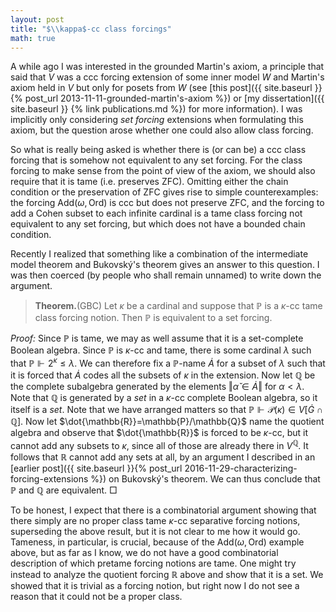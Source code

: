 ```yaml
---
layout: post
title: "$\\kappa$-cc class forcings"
math: true
---
```


A while ago I was interested in the grounded Martin's axiom, a principle that said that
$V$ was a ccc forcing extension of some inner model $W$ and Martin's axiom held in $V$ but only
for posets from $W$ (see [this post]({{ site.baseurl }} {% post_url 2013-11-11-grounded-martin's-axiom %}) or [my dissertation]({{ site.baseurl }} {% link publications.md %}) for more information).
I was implicitly only considering *set forcing* extensions when formulating this axiom, but
the question arose whether one could also allow class forcing.

So what is really being asked is whether there is (or can be) a ccc class forcing that is somehow
not equivalent to any set forcing. For the class forcing to make sense from the point of view of
the axiom, we should also require that it is tame (i.e. preserves ZFC). Omitting either the
chain condition or the preservation of ZFC gives rise to simple counterexamples: the forcing
$\mathrm{Add}(\omega,\mathrm{Ord})$ is ccc but does not preserve ZFC, and the forcing to add
a Cohen subset to each infinite cardinal is a tame class forcing not equivalent to any set forcing, but
which does not have a bounded chain condition.

Recently I realized that something like a combination of the intermediate model theorem and Bukovský's theorem
gives an answer to this question.
I was then coerced (by people who shall remain unnamed) to write down
the argument.

> **Theorem.**(GBC) Let $\kappa$ be a cardinal and suppose that $\mathbb{P}$ is a $\kappa$-cc tame class forcing notion. Then $\mathbb{P}$ is
> equivalent to a set forcing.

*Proof:* Since $\mathbb{P}$ is tame, we may as well assume that it is a set-complete Boolean algebra.
Since $\mathbb{P}$ is $\kappa$-cc and tame, there is some
cardinal $\lambda$ such that $\mathbb{P}\Vdash 2^\kappa\leq\lambda$. We can therefore
fix a $\mathbb{P}$-name $\dot{A}$ for a subset of $\lambda$ such that it is forced
that $\dot{A}$ codes all the subsets of $\kappa$ in the extension. Now let $\mathbb{Q}$
be the complete subalgebra generated by the elements $\Vert\check{\alpha}\in\dot{A}\Vert$ for
$\alpha<\lambda$. Note that $\mathbb{Q}$ is generated by a *set* in a $\kappa$-cc complete Boolean algebra, so it itself is a *set*.
Note that we have arranged matters so that $\mathbb{P}\Vdash \mathcal{P}(\kappa)\in V[\dot{G}\cap\mathbb{Q}]$.
Now let $\dot{\mathbb{R}}=\mathbb{P}/\mathbb{Q}$ name the quotient algebra and observe that $\dot{\mathbb{R}}$ is forced
to be $\kappa$-cc, but it cannot add any subsets to $\kappa$, since all of those are already there in $V^{\mathbb{Q}}$.
It follows that $\mathbb{R}$ cannot add any sets at all, by an argument I described in an [earlier post]({{ site.baseurl }}{% post_url 2016-11-29-characterizing-forcing-extensions %})
on Bukovský's theorem. We can thus conclude that $\mathbb{P}$ and $\mathbb{Q}$ are equivalent. $\Box$

To be honest, I expect that there is a combinatorial argument showing that there simply are no proper class tame $\kappa$-cc separative forcing notions, superseding
the above result, but it is not clear to me how it would go. Tameness, in particular, is crucial, because of the $\mathrm{Add}(\omega,\mathrm{Ord})$ example
above, but as far as I know, we do not have a good combinatorial description of which pretame forcing notions are tame. One might try instead
to analyze the quotient forcing $\mathbb{R}$ above and show that it is a set. We showed that it is trivial as a forcing notion, but right now I do not see a reason that it could not be a proper class.
